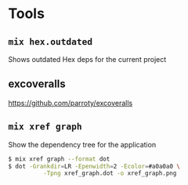 # Tools

## `mix hex.outdated`

Shows outdated Hex deps for the current project

## excoveralls

https://github.com/parroty/excoveralls

## `mix xref graph`

Show the dependency tree for the application

```bash
$ mix xref graph --format dot
$ dot -Grankdir=LR -Epenwidth=2 -Ecolor=#a0a0a0 \
          -Tpng xref_graph.dot -o xref_graph.png
```
